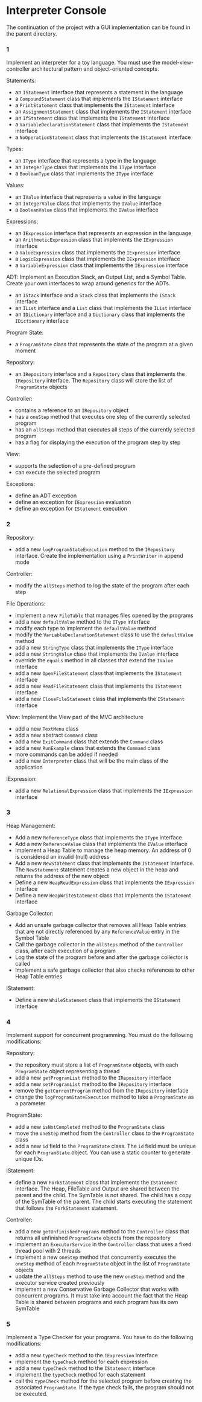 # Interpreter Console
The continuation of the project with a GUI implementation can be found in the parent directory.

### 1
Implement an interpreter for a toy language. You must use the model-view-controller architectural pattern and object-oriented concepts.

Statements:
- an `IStatement` interface that represents a statement in the language
- a `CompoundStatement` class that implements the `IStatement` interface
- a `PrintStatement` class that implements the `IStatement` interface
- an `AssignmentStatement` class that implements the `IStatement` interface
- an `IfStatement` class that implements the `IStatement` interface
- a `VariableDeclarationStatement` class that implements the `IStatement` interface
- a `NoOperationStatement` class that implements the `IStatement` interface

Types:
- an `IType` interface that represents a type in the language
- an `IntegerType` class that implements the `IType` interface
- a `BooleanType` class that implements the `IType` interface

Values:
- an `IValue` interface that represents a value in the language
- an `IntegerValue` class that implements the `IValue` interface
- a `BooleanValue` class that implements the `IValue` interface

Expressions:
- an `IExpression` interface that represents an expression in the language
- an `ArithmeticExpression` class that implements the `IExpression` interface
- a `ValueExpression` class that implements the `IExpression` interface
- a `LogicExpression` class that implements the `IExpression` interface
- a `VariableExpression` class that implements the `IExpression` interface

ADT:
Implement an Execution Stack, an Output List, and a Symbol Table. Create your own interfaces to wrap around generics for the ADTs.
- an `IStack` interface and a `Stack` class that implements the `IStack` interface
- an `IList` interface and a `List` class that implements the `IList` interface
- an `IDictionary` interface and a `Dictionary` class that implements the `IDictionary` interface

Program State:
- a `ProgramState` class that represents the state of the program at a given moment

Repository:
- an `IRepository` interface and a `Repository` class that implements the `IRepository` interface. The `Repository` class will store the list of `ProgramState` objects

Controller:
- contains a reference to an `IRepository` object
- has a `oneStep` method that executes one step of the currently selected program
- has an `allSteps` method that executes all steps of the currently selected program
- has a flag for displaying the execution of the program step by step

View:
- supports the selection of a pre-defined program
- can execute the selected program

Exceptions:
- define an ADT exception
- define an exception for `IExpression` evaluation
- define an exception for `IStatement` execution

### 2
Repository:
- add a new `logProgramStateExecution` method to the `IRepository` interface. Create the implementation using a `PrintWriter` in append mode

Controller:
- modify the `allSteps` method to log the state of the program after each step

File Operations:
- implement a new `FileTable` that manages files opened by the programs
- add a new `defaultValue` method to the `IType` interface
- modify each type to implement the `defaultValue` method
- modify the `VariableDeclarationStatement` class to use the `defaultValue` method
- add a new `StringType` class that implements the `IType` interface
- add a new `StringValue` class that implements the `IValue` interface
- override the `equals` method in all classes that extend the `IValue` interface
- add a new `OpenFileStatement` class that implements the `IStatement` interface
- add a new `ReadFileStatement` class that implements the `IStatement` interface
- add a new `CloseFileStatement` class that implements the `IStatement` interface

View:
Implement the View part of the MVC architecture
- add a new `TextMenu` class
- add a new abstract `Command` class
- add a new `ExitCommand` class that extends the `Command` class
- add a new `RunExample` class that extends the `Command` class
- more commands can be added if needed
- add a new `Interpreter` class that will be the main class of the application
    
IExpression:
- add a new `RelationalExpression` class that implements the `IExpression` interface

### 3
Heap Management:
- Add a new `ReferenceType` class that implements the `IType` interface
- Add a new `ReferenceValue` class that implements the `IValue` interface
- Implement a Heap Table to manage the heap memory. An address of 0 is considered an invalid (null) address
- Add a new `NewStatement` class that implements the `IStatement` interface. The `NewStatement` statement creates a new object in the heap and returns the address of the new object
- Define a new `HeapReadExpression` class that implements the `IExpression` interface
- Define a new `HeapWriteStatement` class that implements the `IStatement` interface

Garbage Collector:
- Add an unsafe garbage collector that removes all Heap Table entries that are not directly referenced by any `ReferenceValue` entry in the Symbol Table
- Call the garbage collector in the `allSteps` method of the `Controller` class, after each execution of a program
- Log the state of the program before and after the garbage collector is called
- Implement a safe garbage collector that also checks references to other Heap Table entries

IStatement:
- Define a new `WhileStatement` class that implements the `IStatement` interface

### 4
Implement support for concurrent programming. You must do the following modifications:

Repository:
- the repository must store a list of `ProgramState` objects, with each `ProgramState` object representing a thread
- add a new `getProgramList` method to the `IRepository` interface
- add a new `setProgramList` method to the `IRepository` interface
- remove the `getCurrentProgram` method from the `IRepository` interface
- change the `logProgramStateExecution` method to take a `ProgramState` as a parameter

ProgramState:
- add a new `isNotCompleted` method to the `ProgramState` class
- move the `oneStep` method from the `Controller` class to the `ProgramState` class
- add a new `id` field to the `ProgramState` class. The `id` field must be unique for each `ProgramState` object. You can use a static counter to generate unique IDs.

IStatement:
- define a new `ForkStatement` class that implements the `IStatement` interface. The Heap, FileTable and Output are shared between the parent and the child. The SymTable is not shared. The child has a copy of the SymTable of the parent. The child starts executing the statement that follows the `ForkStatement` statement.

Controller:
- add a new `getUnfinishedPrograms` method to the `Controller` class that returns all unfinished `ProgramState` objects from the repository
- implement an `ExecutorService` in the `Controller` class that uses a fixed thread pool with 2 threads
- implement a new `oneStep` method that concurrently executes the `oneStep` method of each `ProgramState` object in the list of `ProgramState` objects
- update the `allSteps` method to use the new `oneStep` method and the executor service created previously
- implement a new Conservative Garbage Collector that works with concurrent programs. It must take into account the fact that the Heap Table is shared between programs and each program has its own SymTable

### 5
Implement a Type Checker for your programs. You have to do the following modifications:
- add a new `typeCheck` method to the `IExpression` interface
- implement the `typeCheck` method for each expression
- add a new `typeCheck` method to the `IStatement` interface
- implement the `typeCheck` method for each statement
- call the `typeCheck` method for the selected program before creating the associated `ProgramState`. If the type check fails, the program should not be executed.
